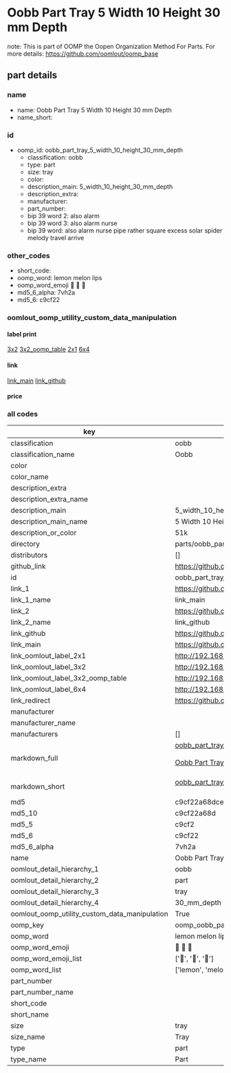 # Oobb Part Tray 5 Width 10 Height 30 mm Depth  

note: This is part of OOMP the Oopen Organization Method For Parts. For more details: https://github.com/oomlout/oomp_base

##  part details
  







### name
* name: Oobb Part Tray 5 Width 10 Height 30 mm Depth
* name_short: 
### id
* oomp_id: oobb_part_tray_5_width_10_height_30_mm_depth
  * classification: oobb
  * type: part
  * size: tray
  * color: 
  * description_main: 5_width_10_height_30_mm_depth
  * description_extra: 
  * manufacturer: 
  * part_number: 
  * bip 39 word 2: also alarm
  * bip 39 word 3: also alarm nurse
  * bip 39 word: also alarm nurse pipe rather square excess solar spider melody travel arrive

### other_codes
* short_code: 
* oomp_word: lemon melon lips
* oomp_word_emoji :lemon: :melon: :lips:
* md5_6_alpha: 7vh2a
* md5_6: c9cf22






### oomlout_oomp_utility_custom_data_manipulation
#### label print
[3x2](http://192.168.1.245:1112/?label=oomp%207vh2a)
[3x2_oomp_table](http://192.168.1.108:1112/?label=oomp%207vh2a)
[2x1](http://192.168.1.242:1112/?label=oomp%207vh2a)
[6x4](http://192.168.1.55:1112/?label=oomp%207vh2a)    

#### link

[link_main](https://github.com/oomlout/oomlout_oomp_version_1_messy/tree/main/parts/oobb_part_tray_5_width_10_height_30_mm_depth) [link_github](https://github.com/oomlout/oomlout_oomp_version_1_messy/tree/main/parts/oobb_part_tray_5_width_10_height_30_mm_depth)                             

#### price







### all codes 
| key | value |  
| --- | --- |  
| classification | oobb |  
| classification_name | Oobb |  
| color |  |  
| color_name |  |  
| description_extra |  |  
| description_extra_name |  |  
| description_main | 5_width_10_height_30_mm_depth |  
| description_main_name | 5 Width 10 Height 30 mm Depth |  
| description_or_color | 51k |  
| directory | parts/oobb_part_tray_5_width_10_height_30_mm_depth |  
| distributors | [] |  
| github_link | https://github.com/oomlout/oomlout_oomp_part_src/tree/main/parts/oobb_part_tray_5_width_10_height_30_mm_depth |  
| id | oobb_part_tray_5_width_10_height_30_mm_depth |  
| link_1 | https://github.com/oomlout/oomlout_oomp_version_1_messy/tree/main/parts/oobb_part_tray_5_width_10_height_30_mm_depth |  
| link_1_name | link_main |  
| link_2 | https://github.com/oomlout/oomlout_oomp_version_1_messy/tree/main/parts/oobb_part_tray_5_width_10_height_30_mm_depth |  
| link_2_name | link_github |  
| link_github | https://github.com/oomlout/oomlout_oomp_version_1_messy/tree/main/parts/oobb_part_tray_5_width_10_height_30_mm_depth |  
| link_main | https://github.com/oomlout/oomlout_oomp_version_1_messy/tree/main/parts/oobb_part_tray_5_width_10_height_30_mm_depth |  
| link_oomlout_label_2x1 | http://192.168.1.242:1112/?label=oomp%207vh2a |  
| link_oomlout_label_3x2 | http://192.168.1.245:1112/?label=oomp%207vh2a |  
| link_oomlout_label_3x2_oomp_table | http://192.168.1.108:1112/?label=oomp%207vh2a |  
| link_oomlout_label_6x4 | http://192.168.1.55:1112/?label=oomp%207vh2a |  
| link_redirect | https://github.com/oomlout/oomlout_oomp_version_1_messy/tree/main/parts/oobb_part_tray_5_width_10_height_30_mm_depth |  
| manufacturer |  |  
| manufacturer_name |  |  
| manufacturers | [] |  
| markdown_full | [oobb_part_tray_5_width_10_height_30_mm_depth](none)<br>[](none)<br>[Oobb Part Tray 5 Width 10 Height 30 Mm Depth](none)<br><br> |  
| markdown_short | [oobb_part_tray_5_width_10_height_30_mm_depth](none)<br><br> |  
| md5 | c9cf22a68dce69d34dd92a552f01703a |  
| md5_10 | c9cf22a68d |  
| md5_5 | c9cf2 |  
| md5_6 | c9cf22 |  
| md5_6_alpha | 7vh2a |  
| name | Oobb Part Tray 5 Width 10 Height 30 mm Depth |  
| oomlout_detail_hierarchy_1 | oobb |  
| oomlout_detail_hierarchy_2 | part |  
| oomlout_detail_hierarchy_3 | tray |  
| oomlout_detail_hierarchy_4 | 30_mm_depth |  
| oomlout_oomp_utility_custom_data_manipulation | True |  
| oomp_key | oomp_oobb_part_tray_5_width_10_height_30_mm_depth |  
| oomp_word | lemon melon lips |  
| oomp_word_emoji | :lemon: :melon: :lips: |  
| oomp_word_emoji_list | [':lemon:', ':melon:', ':lips:'] |  
| oomp_word_list | ['lemon', 'melon', 'lips'] |  
| part_number |  |  
| part_number_name |  |  
| short_code |  |  
| short_name |  |  
| size | tray |  
| size_name | Tray |  
| type | part |  
| type_name | Part |  
